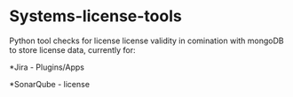 # Systems-license-tools

Python tool checks for license license validity in comination with mongoDB to store license data, currently for:


*Jira - Plugins/Apps

*SonarQube - license 
